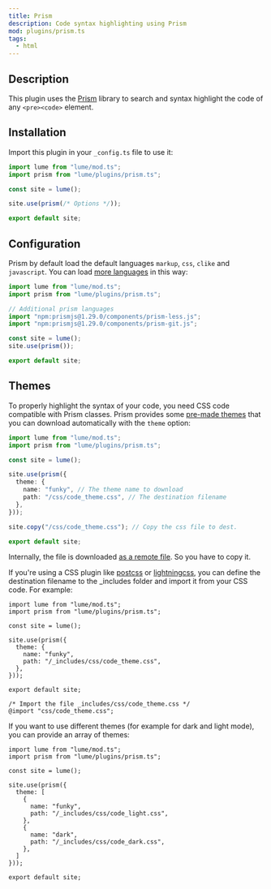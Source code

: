 ```yaml
---
title: Prism
description: Code syntax highlighting using Prism
mod: plugins/prism.ts
tags:
  - html
---
```


## Description

This plugin uses the [Prism](https://prismjs.com/) library to search and syntax
highlight the code of any `<pre><code>` element.

## Installation

Import this plugin in your `_config.ts` file to use it:

```js
import lume from "lume/mod.ts";
import prism from "lume/plugins/prism.ts";

const site = lume();

site.use(prism(/* Options */));

export default site;
```

## Configuration

Prism by default load the default languages `markup`, `css`, `clike` and
`javascript`. You can load
[more languages](https://prismjs.com/#supported-languages) in this way:

```ts
import lume from "lume/mod.ts";
import prism from "lume/plugins/prism.ts";

// Additional prism languages
import "npm:prismjs@1.29.0/components/prism-less.js";
import "npm:prismjs@1.29.0/components/prism-git.js";

const site = lume();
site.use(prism());

export default site;
```

## Themes

To properly highlight the syntax of your code, you need CSS code compatible with
Prism classes. Prism provides some
[pre-made themes](https://github.com/PrismJS/prism/tree/master/themes) that you
can download automatically with the `theme` option:

```ts
import lume from "lume/mod.ts";
import prism from "lume/plugins/prism.ts";

const site = lume();

site.use(prism({
  theme: {
    name: "funky", // The theme name to download
    path: "/css/code_theme.css", // The destination filename
  },
}));

site.copy("/css/code_theme.css"); // Copy the css file to dest.

export default site;
```

Internally, the file is downloaded
[as a remote file](../docs/core/remote-files.md). So you have to copy it.

If you're using a CSS plugin like [postcss](./postcss.md) or
[lightningcss](./lightningcss.md), you can define the destination filename to
the _includes folder and import it from your CSS code. For example:

<lume-code>

```ts{title="_config.ts"}
import lume from "lume/mod.ts";
import prism from "lume/plugins/prism.ts";

const site = lume();

site.use(prism({
  theme: {
    name: "funky",
    path: "/_includes/css/code_theme.css",
  },
}));

export default site;
```

```css{title="styles.css"}
/* Import the file _includes/css/code_theme.css */
@import "css/code_theme.css";
```

</lume-code>

If you want to use different themes (for example for dark and light mode), you
can provide an array of themes:

```ts{title="_config.ts"}
import lume from "lume/mod.ts";
import prism from "lume/plugins/prism.ts";

const site = lume();

site.use(prism({
  theme: [
    {
      name: "funky",
      path: "/_includes/css/code_light.css",
    },
    {
      name: "dark",
      path: "/_includes/css/code_dark.css",
    },
  ]
}));

export default site;
```
